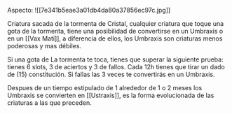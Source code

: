 Aspecto:
	![[7e341b5eae3a01db4da80a37856ec97c.jpg]]

Criatura sacada de la tormenta de Cristal, cualquier criatura que toque una gota de la tormenta, tiene una posibilidad de convertirse en un Umbraxis o en un [[Vax Matï]], a diferencia de ellos, los Umbraxis son criaturas menos poderosas y mas débiles.

Si una gota de La tormenta te toca, tienes que superar la siguiente prueba:
tienes 6 slots, 3 de aciertos y 3 de fallos. Cada 12h tienes que tirar un dado de (15) constitución. Si fallas las 3 veces te convertirás en un Umbraxis.

Despues de un tiempo estipulado de 1 alrededor de 1 o 2 meses los Umbraxis se convierten en [[Ustraxis]], es la forma evolucionada de las criaturas a las que preceden.

